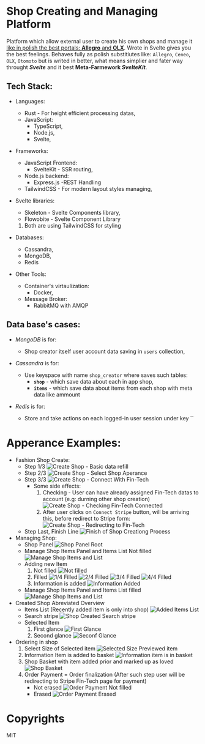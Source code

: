 # Shop Creating and Managing Platform
Platform which allow external user to create his own shops and manage it <u>like in polish the best portals: **Allegro** and **OLX**</u>. Wrote in Svelte gives you the best feelings.
Behaves fully as polish substitiutes like: `Allegro`, `Ceneo`, `OLX`, `Otomoto` but is writed in better, what means simplier and fater way throught ***Svelte*** and it best **Meta-Farmework *SvelteKit***.

## **Tech Stack:**
- Languages:
    * Rust - For height efficient processing datas,
    * JavaScript:
        * TypeScript,
        * Node.js,
        * Svelte,

- Frameworks:
    * JavaScript Frontend:
        * SvelteKit - SSR routing,
    * Node.js backend:
        * Express.js -REST Handling
    * TailwindCSS - For modern layout styles managing,

- Svelte libraries:
    * Skeleton - Svelte Components library,
    * Flowobite - Svelte Component Library

    1. Both are using TailwindCSS for styling
    
- Databases:
    * Cassandra,
    * MongoDB,
    * Redis

- Other Tools:
    - Container's virtaulization:
        - Docker,
    - Message Broker:
        - RabbitMQ with AMQP
    
    
## Data base's cases:
- *MongoDB* is for:
    * Shop creator itself user account data saving in `users` collection,

- *Cassandra* is for:
    - Use keyspace with name `shop_creator` where saves such tables:
        * **`shop`** - which save data about each in app shop,
        * **`items`** - which save data about items from each shop with meta data like ammount

- *Redis* is for:
    - Store and take actions on each logged-in user session under key ``

# Apperance Examples:
<!-- <details>
    <summary>Expandable - Click to look</summary>
</details> -->
- Fashion Shop Create:
    - Step 1/3
    ![Create Shop - Basic data refill](/docs/making-shop-start.png)
    - Step 2/3
    ![Create Shop - Select Shop Aperance](/docs/making-shop-select-layout.png)
    - Step 3/3
    ![Create Shop - Connect With Fin-Tech](/docs/making-shop-connect-stripe-requirement.png)
        - Some side effects:
            1. Checking - User can have already assigned Fin-Tech datas to account (e.g: durning other shop creation)
            ![Create Shop - Checking Fin-Tech Connected](/docs/making-shop-checking-user-stripe-linked.png)
            2. After user clicks on `Connect Stripe` button, will be arriving this, before redirect to Stripe form:
            ![Create Shop - Redirecting to Fin-Tech](/docs/making-shop-redirecting-to-stripe-connect.png)
    - Step Last, Finish Line
    ![Finish of Shop Creationg Process](/docs/making-shop-finishline.png)
- Managing Shop:
    - Shop Panel
    ![Shop Panel Root](/docs/managing-shop-panel.png)
    - Manage Shop Items Panel and Items List Not filled
    ![Manage Shop Items and List](/docs/managing-shop-items-list-and-actions-panel.png)
    - Adding new Item
        1. Not filled
        ![Not filled](/docs/managing-panel-add-new-item.png)
        2. Filled
        ![1/4 Filled](/docs/managing-panel-add-item-filled-1.png)
        ![2/4 Filled](/docs/managing-items-filled-2.png)
        ![3/4 Filled](/docs/managing-items-filled-3.png)
        ![4/4 Filled](/docs/managing-items-filles-4.png)
        3. Information is added
        ![Information Added](/docs/managing-items-item-has-been-added-to-shop.png)
    - Manage Shop Items Panel and Items List filled
    ![Manage Shop Items and List](/docs/managing-items-shop-is-filled.png)
- Created Shop Abreviated Overview
    - Items List (Recently added item is only into shop)
    ![Added Items List](/docs/fashion-shop-itenms-preview.png)
    - Search stripe
    ![Shop Created Search stripe](/docs/fashion-shop-searchstripe.png)
    - Selected Item
        1. First glance
        ![First Glance](/docs/shop-item-apperance-preview-1.png)
        2. Second glance
        ![Seconf Glance](/docs/shop-item-apperaance-preview-2.png)
- Ordering in shop
    1. Select Size of Selected item
    ![Selected Size Previewed item](/docs/shop-item-apperance-preview-3-item-size-selected.png)
    2. Information Item is added to basket
    ![Information item is in basket](/docs/shop-item-added-to-basket-advertisement.png)
    3. Shop Basket with item added prior and marked up as loved
    ![Shop Basket](/docs/shop-order-basket.png)
    4. Order Payment = Order finalization (After such step user will be redirecting to Stripe Fin-Tech page for payment)
        - Not erased
        ![Order Payment Not filled](/docs/order-payment-didn't-erased.png)
        - Erased
        ![Order Payment Erased](/docs/order-payment-did-erased.png)

# Copyrights
MIT
